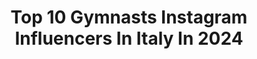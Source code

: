 ---
title: Top 10 Gymnasts Instagram Influencers In Italy In 2024
description: >-
  Find top gymnasts Instagram influencers in Italy in 2024. Most popular hashtags: #adv #seriea #estate2020.
platform: Instagram
hits: 83
text_top: Analyze the most popular Instagram accounts on inBeat.
text_bottom: inBeat has 83 Instagram influencers like this in Italy for you to collaborate.
profiles:
  - username: "yana_suiarko"
    fullname: >-
      YANA YOGA FLEXY HANDSTAND🇺🇦🌍
    bio: >-
      BASED ITALY 🇮🇹 ONLINE LESSONS :HANDSTAND;BACK BEND STRETCHING. WORKSHOPS ;PRIVATE LESSONS; Master of sport in Gymnastic; Prof performer. Yoga teach
    location: "Italy"
    followers: 145036
    engagement: 1018
    commentsToLikes: 0.062199
    id: ck5cbx2dngbl80i115zo0mlqi
    verified: false
    hashtags: "#yogabalance, #armbalance, #yogastretch, #contortion"
  - username: "damatoalice"
    fullname: >-
      Alice D'Amato❤️
    bio: >-
      •artistic gymnastic 🇮🇹 •G.S FIAMME ORO👮🏼 2x-European championship 2018/2019🏴󠁧󠁢󠁳󠁣󠁴󠁿🇵🇱🥇🥉 World championship 2019🇩🇪🥉 Gymnix 2017/2018🇨🇦🥇🥈 Eyof 2017🇭🇺🥈
    location: "Italy"
    followers: 25371
    engagement: 1369
    commentsToLikes: 0.014338
    id: ck0w6owy69luf0i19rwgsmk79
    verified: false
    hashtags: "#tivogliotroppobene, #persempreunite, #insieme, #finalsix"
  - username: "tere.mazzitelli"
    fullname: >-
      Maria Teresa Mazzitelli 🦋
    bio: >-
      🇮🇹 Milan 🤸🏼‍♀️Acrobatic gymnast 📚Law student at @unibocconi
    location: "Italy"
    followers: 5942
    engagement: 1646
    commentsToLikes: 0.019654
    id: ck8weg8uve0c40j78mb4po01r
    verified: false
    hashtags: ""
  - username: "ale_maurelli"
    fullname: >-
      𝐀𝐥𝐞𝐬𝐬𝐢𝐚 𝐌𝐚𝐮𝐫𝐞𝐥𝐥𝐢
    bio: >-
      Captain of ITA rhythmic gymnastics team🦋🇮🇹 OG Rio2016🇧🇷 | Road to Tokyo2020(1)🇯🇵 Air Force 🛫 ᒐᥱoρᥲɾᑯ ᒐoʋᥱɾ 🐆 📍Milan
    location: "Italy"
    followers: 46052
    engagement: 1045
    commentsToLikes: 0.009803
    id: ck5cfsbi2njcy0i11n6l8oafb
    verified: true
    hashtags: "#donnamoderna, #lookback2020, #keepgoing, #repost"
  - username: "masciadottore"
    fullname: >-
      Mascia Dottore
    bio: >-
      ✨Influencer ✨Mom of @asia.fedele italian rythmic gymnast ✨Testimonial for COC Coin of the Champions la moneta dei campioni⚽🏆
    location: "Italy"
    followers: 85626
    engagement: 257
    commentsToLikes: 0.208323
    id: ck5hrvmi1vjyn0i11785b9vp9
    verified: false
    hashtags: "#portocesareo, #pescara, #snep, #venezia"
  - username: "milenabaldassarri"
    fullname: >-
      Milena Baldassarri✨
    bio: >-
      Italian National Team of rhythmic gymnastics🇮🇹 •EU Championship x5 •🥈🥉World Championship х3 #roadtotokyo2021
    location: "Italy"
    followers: 53859
    engagement: 749
    commentsToLikes: 0.006991
    id: ck13cs9l41wgi0i199jcstrws
    verified: true
    hashtags: "#thinkorganic, #adv, #team, #damiano"
  - username: "agnese_duranti"
    fullname: >-
      Agnese Duranti
    bio: >-
      ITA National Team of rhythmic gymnastic 🦋 @aeronautica.militare Olympic Games Tokyo 2020🥉 World Championships 🥇x2🥉x2 🥈 European Championships 🥈x3 🥉🥇
    location: "Italy"
    followers: 24859
    engagement: 1515
    commentsToLikes: 0.010344
    id: ck5c2exh8x4iu0i11aylten35
    verified: false
    hashtags: "#lamiamet, #auguricuoremio, #loveu, #roadtotokyo"
  - username: "micol_mino"
    fullname: >-
      𝓜𝓲𝓬𝓸𝓵  𝓜𝓲𝓷𝓸𝓽𝓽𝓲
    bio: >-
      30.12.04 Italy gymnast 🇮🇹 Centro Sport Bollate Senago / Milano Liceo Scientifico Sportivo📚 TikTok:@micol_mino
    location: "Italy"
    followers: 38014
    engagement: 1272
    commentsToLikes: 0.006132
    id: ck8wd1rkudasd0j78tfz4gpo6
    verified: false
    hashtags: "#centrosportbollate, #friends, #csb, #happiness"
  - username: "agiurgiualex_15"
    fullname: >-
      Alexandra Agiurgiuculese🦊🐾
    bio: >-
      Individual Gymnast of ITA National Team of Rhythmic Gymnastics 🥇🇮🇹 World championships x3🥉🥉 #roadtotokyo2021🇯🇵 15/01🥂💃🏼 Contact👉🏼 @goldensabrepr
    location: "Italy"
    followers: 71519
    engagement: 554
    commentsToLikes: 0.007292
    id: ck5c2eozkx4060i1148qwixks
    verified: true
    hashtags: "#ad, #competition, #hollaback, #gioielli"
  - username: "michelacastoldi"
    fullname: >-
      Michela Castoldi
    bio: >-
      🇮🇹 Italian National Team of Aerobic Gymnastics ♐️ 25 📍 Milano
    location: "Italy"
    followers: 5558
    engagement: 1417
    commentsToLikes: 0.008861
    id: ck5cfs9xsnjb90i11naegnqht
    verified: false
    hashtags: "#strikeapose, #quarantinelife, #26, #summer"
---